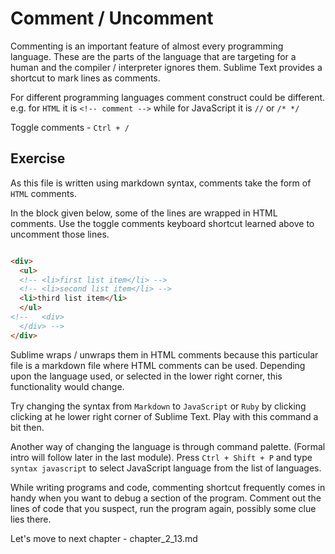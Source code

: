 Comment / Uncomment
====================

Commenting is an important feature of almost every programming language. These
are the parts of the language that are targeting for a human and the compiler /
interpreter ignores them. Sublime Text provides a shortcut to mark lines as
comments.

For different programming languages comment construct could be different. e.g.
for `HTML` it is `<!-- comment -->` while for JavaScript it is `//` or `/* */`

Toggle comments - `Ctrl + /`


Exercise
---------

As this file is written using markdown syntax, comments take the form of `HTML`
comments.

In the block given below, some of the lines are wrapped in HTML comments. Use
the toggle comments keyboard shortcut learned above to uncomment those lines.

```html

<div>
  <ul>
  <!-- <li>first list item</li> -->
  <!-- <li>second list item</li> -->
  <li>third list item</li>
  </ul>
<!--   <div>
  </div> -->
</div>

```

Sublime wraps / unwraps them in HTML comments because this particular file is
a markdown file where HTML comments can be used. Depending upon the language
used, or selected in the lower right corner, this functionality would change.

Try changing the syntax from `Markdown` to `JavaScript` or `Ruby` by clicking
clicking at he lower right corner of Sublime Text. Play with this command a
bit then.

Another way of changing the language is through command palette. (Formal intro
will follow later in the last module). Press `Ctrl + Shift + P` and type
`syntax javascript` to select JavaScript language from the list of languages.

While writing programs and code, commenting shortcut frequently comes in handy
when you want to debug a section of the program. Comment out the lines of code
that you suspect, run the program again, possibly some clue lies there.

Let's move to next chapter - chapter_2_13.md
